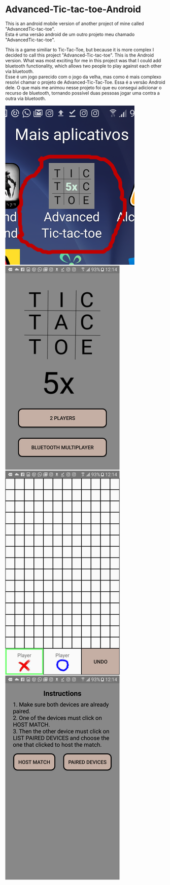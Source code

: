 # Advanced-Tic-tac-toe-Android
This is an android mobile version of another project of mine called "AdvancedTic-tac-toe".  
Esta é uma versão android de um outro projeto meu chamado "AdvancedTic-tac-toe".

This is a game similiar to Tic-Tac-Toe, but because it is more complex I decided to call this project "Advanced-Tic-tac-toe". This is the Android version. What was most exciting for me in this project was that I could add bluetooth functionality, which allows two people to play against each other via bluetooth.  
Esse é um jogo parecido com o jogo da velha, mas como é mais complexo resolvi chamar o projeto de Advanced-Tic-Tac-Toe. Essa é a versão Android dele. O que mais me animou nesse projeto foi que eu consegui adicionar o recurso de bluetooth, tornando possível duas pessoas jogar uma contra a outra via bluetooth.

![Prototype 1](https://github.com/Femeuc/Advanced-Tic-tac-toe-Android/blob/master/prototypes/Screenshot_20200604-121339.png)   
![Prototype 2](https://github.com/Femeuc/Advanced-Tic-tac-toe-Android/blob/master/prototypes/Screenshot_20200604-121409.png)
![Prototype 2](https://github.com/Femeuc/Advanced-Tic-tac-toe-Android/blob/master/prototypes/Screenshot_20200604-121417.png)
![Prototype 2](https://github.com/Femeuc/Advanced-Tic-tac-toe-Android/blob/master/prototypes/Screenshot_20200604-121426.png)
